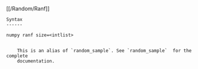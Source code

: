 [[/Random/Ranf]]

~~~
Syntax
------

numpy ranf size=<intlist>


    This is an alias of `random_sample`. See `random_sample`  for the complete
    documentation.
~~~
